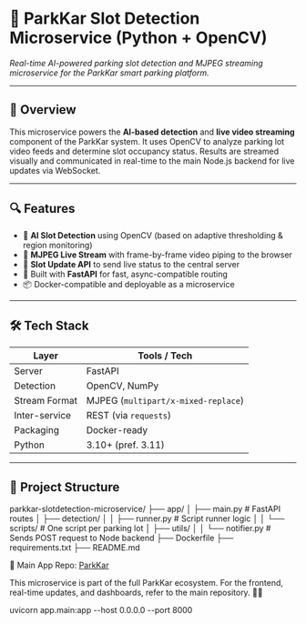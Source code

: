# 🎯 ParkKar Slot Detection Microservice (Python + OpenCV)

_Real-time AI-powered parking slot detection and MJPEG streaming microservice for the ParkKar smart parking platform._

---

## 🚀 Overview

This microservice powers the **AI-based detection** and **live video streaming** component of the ParkKar system. It uses OpenCV to analyze parking lot video feeds and determine slot occupancy status. Results are streamed visually and communicated in real-time to the main Node.js backend for live updates via WebSocket.

---

## 🔍 Features

- 🧠 **AI Slot Detection** using OpenCV (based on adaptive thresholding & region monitoring)
- 🎥 **MJPEG Live Stream** with frame-by-frame video piping to the browser
- 📡 **Slot Update API** to send live status to the central server
- 🧰 Built with **FastAPI** for fast, async-compatible routing
- 📦 Docker-compatible and deployable as a microservice

---

## 🛠️ Tech Stack

| Layer         | Tools / Tech           |
|---------------|------------------------|
| Server        | FastAPI                |
| Detection     | OpenCV, NumPy          |
| Stream Format | MJPEG (`multipart/x-mixed-replace`) |
| Inter-service | REST (via `requests`)  |
| Packaging     | Docker-ready           |
| Python        | 3.10+ (pref. 3.11)     |

---

## 📁 Project Structure

parkkar-slotdetection-microservice/
├── app/
│ ├── main.py # FastAPI routes
│ ├── detection/
│ │ ├── runner.py # Script runner logic
│ │ └── scripts/ # One script per parking lot
│ ├── utils/
│ │ └── notifier.py # Sends POST request to Node backend
├── Dockerfile
├── requirements.txt
├── README.md



🔗 Main App Repo: [ParkKar](https://github.com/Dhruvv245/ParkKar)

This microservice is part of the full ParkKar ecosystem. For the frontend, real-time updates, and dashboards, refer to the main repository. 🚗💡


uvicorn app.main:app --host 0.0.0.0 --port 8000